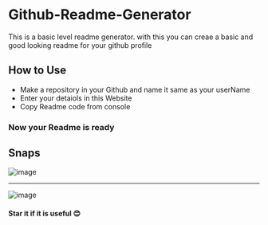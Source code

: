 # Github-Readme-Generator
This is a basic level readme generator. with this you can creae a basic and good looking readme for your github profile
## How to Use
- Make a repository in your Github and name it same as your userName
- Enter your detaiols in this Website
- Copy Readme code from console
### Now your Readme is ready
## Snaps
![image](https://github.com/AzaanUllah-Khan/Github-Readme-Generator/assets/121516991/ff7cd75a-4e0b-4043-9c0f-c209f7fe1ff4)
<hr>

![image](https://github.com/AzaanUllah-Khan/Github-Readme-Generator/assets/121516991/b9e183bc-9a29-4fa6-867e-48948b9e7a9f)

#### Star it if it is useful 😊
